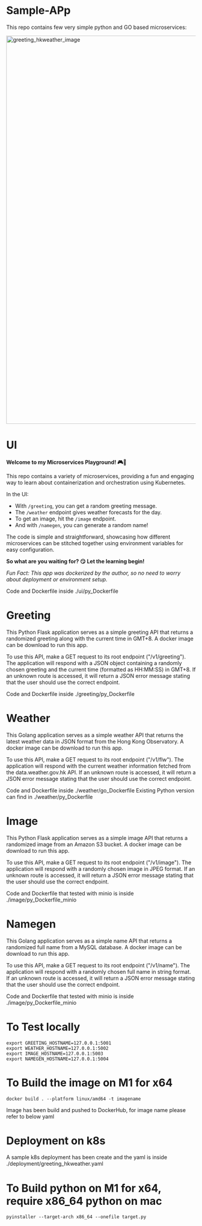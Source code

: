 # Sample-APp

This repo contains few very simple python and GO based microservices:

<img width="1030" alt="greeting_hkweather_image" src="https://github.com/zerofai/greeting_hkweather_image/assets/20843048/5dfe4963-8e8f-4961-aeef-35fe627996cd">


# UI
**Welcome to my Microservices Playground! 🎮🚀**

This repo contains a variety of microservices, providing a fun and engaging way to learn about containerization and orchestration using Kubernetes.

In the UI:

- With `/greeting`, you can get a random greeting message.
- The `/weather` endpoint gives weather forecasts for the day.
- To get an image, hit the `/image` endpoint.
- And with `/namegen`, you can generate a random name!

The code is simple and straightforward, showcasing how different microservices can be stitched together using environment variables for easy configuration.

**So what are you waiting for? 😏 Let the learning begin!**

*Fun Fact: This app was dockerized by the author, so no need to worry about deployment or environment setup.*


Code and Dockerfile inside ./ui/py_Dockerfile

# Greeting
This Python Flask application serves as a simple greeting API that returns a randomized greeting along with the current time in GMT+8.  A docker image can be download to run this app.
 
To use this API, make a GET request to its root endpoint ("/v1/greeting"). The application will respond with a JSON object containing a randomly chosen greeting and the current time (formatted as HH:MM:SS) in GMT+8. If an unknown route is accessed, it will return a JSON error message stating that the user should use the correct endpoint.

Code and Dockerfile inside ./greeting/py_Dockerfile

# Weather
This Golang application serves as a simple weather API that returns the latest weather data in JSON format from the Hong Kong Observatory. A docker image can be download to run this app.
 
To use this API, make a GET request to its root endpoint ("/v1/flw"). The application will respond with the current weather information fetched from the data.weather.gov.hk API. If an unknown route is accessed, it will return a JSON error message stating that the user should use the correct endpoint.

Code and Dockerfile inside ./weather/go_Dockerfile
Existing Python version can find in ./weather/py_Dockerfile

# Image
This Python Flask application serves as a simple image API that returns a randomized image from an Amazon S3 bucket. A docker image can be download to run this app.
 
To use this API, make a GET request to its root endpoint ("/v1/image"). The application will respond with a randomly chosen image in JPEG format. If an unknown route is accessed, it will return a JSON error message stating that the user should use the correct endpoint.

Code and Dockerfile that tested with minio is inside ./image/py_Dockerfile_minio

# Namegen
This Golang application serves as a simple name API that returns a randomized full name from a MySQL database. A docker image can be download to run this app.
 
To use this API, make a GET request to its root endpoint ("/v1/name"). The application will respond with a randomly chosen full name in string format. If an unknown route is accessed, it will return a JSON error message stating that the user should use the correct endpoint.

Code and Dockerfile that tested with minio is inside ./image/py_Dockerfile_minio


# To Test locally 
```
export GREETING_HOSTNAME=127.0.0.1:5001
export WEATHER_HOSTNAME=127.0.0.1:5002
export IMAGE_HOSTNAME=127.0.0.1:5003
export NAMEGEN_HOSTNAME=127.0.0.1:5004
```

# To Build the image on M1 for x64
```
docker build . --platform linux/amd64 -t imagename 
```

Image has been build and pushed to DockerHub, for image name please refer to below yaml

# Deployment on k8s 
A sample k8s deployment has been create and the yaml is inside ./deployment/greeting_hkweather.yaml

# To Build python on M1 for x64, require x86_64 python on mac
```
pyinstaller --target-arch x86_64 --onefile target.py
```
